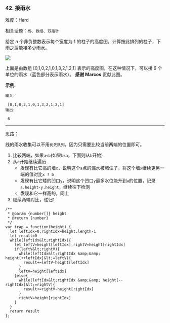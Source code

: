 ### 42. 接雨水

难度：Hard

相关话题：`栈`、`数组`、`双指针`

给定 *n*  个非负整数表示每个宽度为 1 的柱子的高度图，计算按此排列的柱子，下雨之后能接多少雨水。



![](https://assets.leetcode-cn.com/aliyun-lc-upload/uploads/2018/10/22/rainwatertrap.png)


上面是由数组 [0,1,0,2,1,0,1,3,2,1,2,1] 表示的高度图，在这种情况下，可以接 6 个单位的雨水（蓝色部分表示雨水）。 **感谢 Marcos**  贡献此图。



 **示例:** 





```
输入:

 [0,1,0,2,1,0,1,3,2,1,2,1]
输出:

 6
```


-----

思路：

线的雨水收集可以不用`优先队列`，因为只需要比较当前两端的位置即可。

1. 比较两端，如果`a<b`(如果`b<a`，下面则从`b`开始)
2. 从`a`开始继续遍历
    * 发现有比它高的墙`x`，说明这个`a`点的漏水被堵住了，将这个墙`x`继续更另一端的值对比`x ? b`
    * 发现有比它矮的凹口`y`，说明这个凹口`y`最多水位能升到`a`的位置，记录`a.height-y.height`，继续往下检测
    * 发现和它一样高的，同上
3. 继续两端对比，递归1


```
/**
 * @param {number[]} height
 * @return {number}
 */
var trap = function(height) {
  let leftIdx=0,rightIdx=height.length-1
  let result=0
  while(leftIdx&lt;rightIdx){
    let leftV=height[leftIdx],rightV=height[rightIdx]
    if(leftV&lt;rightV){
      while(leftIdx&lt;rightIdx &amp;&amp; height[++leftIdx]&lt;=leftV){
        result+=leftV-height[leftIdx]
      }
      leftV=height[leftIdx]
    }else{
      while(leftIdx&lt;rightIdx &amp;&amp; height[--rightIdx]&lt;=rightV){
        result+=rightV-height[rightIdx]
      }
      rightV=height[rightIdx]      
    }
  }
  return result
};



```
